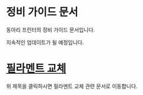 # 정비 가이드 문서

동아리 프린터의 정비 가이드 문서입니다.

지속적인 업데이트가 될 예정입니다.

# [필라멘트 교체](https://github.com/2lectro-racoon/CHIRO_3DPrinter/tree/main/Maintenance_Guide/Filament_Change)

위 제목을 클릭하시면 필라멘트 교체 관련 문서로 이동합니다.